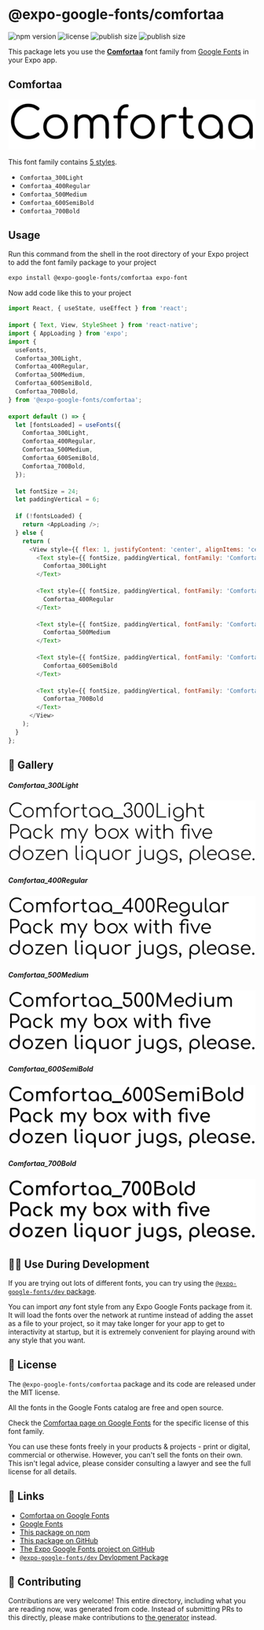 # @expo-google-fonts/comfortaa

![npm version](https://flat.badgen.net/npm/v/@expo-google-fonts/comfortaa)
![license](https://flat.badgen.net/github/license/expo/google-fonts)
![publish size](https://flat.badgen.net/packagephobia/install/@expo-google-fonts/comfortaa)
![publish size](https://flat.badgen.net/packagephobia/publish/@expo-google-fonts/comfortaa)

This package lets you use the [**Comfortaa**](https://fonts.google.com/specimen/Comfortaa) font family from [Google Fonts](https://fonts.google.com/) in your Expo app.

## Comfortaa

![Comfortaa](./font-family.png)

This font family contains [5 styles](#-gallery).

- `Comfortaa_300Light`
- `Comfortaa_400Regular`
- `Comfortaa_500Medium`
- `Comfortaa_600SemiBold`
- `Comfortaa_700Bold`

## Usage

Run this command from the shell in the root directory of your Expo project to add the font family package to your project
```sh
expo install @expo-google-fonts/comfortaa expo-font
```

Now add code like this to your project
```js
import React, { useState, useEffect } from 'react';

import { Text, View, StyleSheet } from 'react-native';
import { AppLoading } from 'expo';
import {
  useFonts,
  Comfortaa_300Light,
  Comfortaa_400Regular,
  Comfortaa_500Medium,
  Comfortaa_600SemiBold,
  Comfortaa_700Bold,
} from '@expo-google-fonts/comfortaa';

export default () => {
  let [fontsLoaded] = useFonts({
    Comfortaa_300Light,
    Comfortaa_400Regular,
    Comfortaa_500Medium,
    Comfortaa_600SemiBold,
    Comfortaa_700Bold,
  });

  let fontSize = 24;
  let paddingVertical = 6;

  if (!fontsLoaded) {
    return <AppLoading />;
  } else {
    return (
      <View style={{ flex: 1, justifyContent: 'center', alignItems: 'center' }}>
        <Text style={{ fontSize, paddingVertical, fontFamily: 'Comfortaa_300Light' }}>
          Comfortaa_300Light
        </Text>

        <Text style={{ fontSize, paddingVertical, fontFamily: 'Comfortaa_400Regular' }}>
          Comfortaa_400Regular
        </Text>

        <Text style={{ fontSize, paddingVertical, fontFamily: 'Comfortaa_500Medium' }}>
          Comfortaa_500Medium
        </Text>

        <Text style={{ fontSize, paddingVertical, fontFamily: 'Comfortaa_600SemiBold' }}>
          Comfortaa_600SemiBold
        </Text>

        <Text style={{ fontSize, paddingVertical, fontFamily: 'Comfortaa_700Bold' }}>
          Comfortaa_700Bold
        </Text>
      </View>
    );
  }
};

```

## 🔡 Gallery

##### Comfortaa_300Light
![Comfortaa_300Light](./Comfortaa_300Light.ttf.png)

##### Comfortaa_400Regular
![Comfortaa_400Regular](./Comfortaa_400Regular.ttf.png)

##### Comfortaa_500Medium
![Comfortaa_500Medium](./Comfortaa_500Medium.ttf.png)

##### Comfortaa_600SemiBold
![Comfortaa_600SemiBold](./Comfortaa_600SemiBold.ttf.png)

##### Comfortaa_700Bold
![Comfortaa_700Bold](./Comfortaa_700Bold.ttf.png)


## 👩‍💻 Use During Development

If you are trying out lots of different fonts, you can try using the [`@expo-google-fonts/dev` package](https://github.com/expo/google-fonts/tree/master/font-packages/dev#readme).

You can import *any* font style from any Expo Google Fonts package from it. It will load the fonts
over the network at runtime instead of adding the asset as a file to your project, so it may take longer
for your app to get to interactivity at startup, but it is extremely convenient
for playing around with any style that you want.

## 📖 License

The `@expo-google-fonts/comfortaa` package and its code are released under the MIT license.

All the fonts in the Google Fonts catalog are free and open source.

Check the [Comfortaa page on Google Fonts](https://fonts.google.com/specimen/Comfortaa) for the specific license of this font family.

You can use these fonts freely in your products & projects - print or digital, commercial or otherwise. However, you can't sell the fonts on their own. This isn't legal advice, please consider consulting a lawyer and see the full license for all details.

## 🔗 Links

- [Comfortaa on Google Fonts](https://fonts.google.com/specimen/Comfortaa)
- [Google Fonts](https://fonts.google.com/)
- [This package on npm](https://www.npmjs.com/package/@expo-google-fonts/comfortaa)
- [This package on GitHub](https://github.com/expo/google-fonts/tree/master/font-packages/comfortaa)
- [The Expo Google Fonts project on GitHub](https://github.com/expo/google-fonts)
- [`@expo-google-fonts/dev` Devlopment Package](https://github.com/expo/google-fonts/tree/master/font-packages/dev)

## 🤝 Contributing

Contributions are very welcome! This entire directory, including what you are reading now, was generated from code. Instead of submitting PRs to this directly, please make contributions to [the generator](https://github.com/expo/google-fonts/tree/master/packages/generator) instead.
